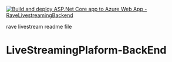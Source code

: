 [![Build and deploy ASP.Net Core app to Azure Web App - RaveLivestreamingBackend](https://github.com/Blodowica/LiveStreamingPlaform-BackEnd/actions/workflows/main_ravelivestreamingbackend.yml/badge.svg)](https://github.com/Blodowica/LiveStreamingPlaform-BackEnd/actions/workflows/main_ravelivestreamingbackend.yml)


rave livestream readme file 

# LiveStreamingPlaform-BackEnd
 
